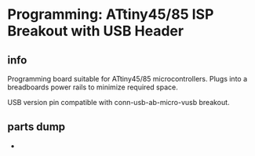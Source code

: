# Programming: ATtiny45/85 ISP Breakout with USB Header

## info

Programming board suitable for ATtiny45/85 microcontrollers. Plugs into a breadboards power rails to minimize required space.

USB version pin compatible with conn-usb-ab-micro-vusb breakout.

## parts dump

-

